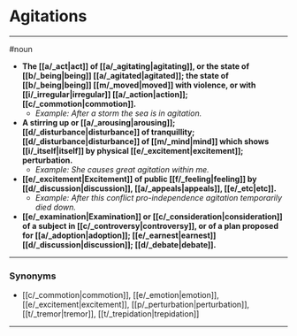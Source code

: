 # Agitations
---
#noun
- **The [[a/_act|act]] of [[a/_agitating|agitating]], or the state of [[b/_being|being]] [[a/_agitated|agitated]]; the state of [[b/_being|being]] [[m/_moved|moved]] with violence, or with [[i/_irregular|irregular]] [[a/_action|action]]; [[c/_commotion|commotion]].**
	- _Example: After a storm the sea is in agitation._
- **A stirring up or [[a/_arousing|arousing]]; [[d/_disturbance|disturbance]] of tranquillity; [[d/_disturbance|disturbance]] of [[m/_mind|mind]] which shows [[i/_itself|itself]] by physical [[e/_excitement|excitement]]; perturbation.**
	- _Example: She causes great agitation within me._
- **[[e/_excitement|Excitement]] of public [[f/_feeling|feeling]] by [[d/_discussion|discussion]], [[a/_appeals|appeals]], [[e/_etc|etc]].**
	- _Example: After this conflict pro-independence agitation temporarily died down._
- **[[e/_examination|Examination]] or [[c/_consideration|consideration]] of a subject in [[c/_controversy|controversy]], or of a plan proposed for [[a/_adoption|adoption]]; [[e/_earnest|earnest]] [[d/_discussion|discussion]]; [[d/_debate|debate]].**
---
### Synonyms
- [[c/_commotion|commotion]], [[e/_emotion|emotion]], [[e/_excitement|excitement]], [[p/_perturbation|perturbation]], [[t/_tremor|tremor]], [[t/_trepidation|trepidation]]
---
